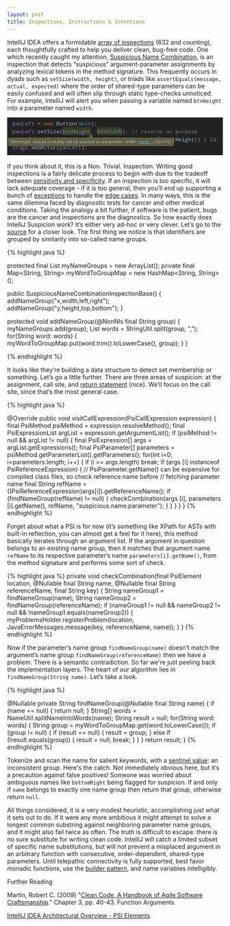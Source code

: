 ```yaml
---
layout: post
title: Inspections, Instructions & Intentions 
---
```


IntelliJ IDEA offers a formidable [array of inspections](http://www.jetbrains.com/idea/documentation/inspections.jsp) (632 and counting), each thoughtfully crafted to help you deliver clean, bug-free code. One which recently caught my attention, [Suspicious Name Combination](http://www.jetbrains.com/idea/documentation/inspections/SuspiciousNameCombination.html), is an inspection that detects “suspicious” argument-parameter assignments by analyzing lexical tokens in the method signature. This frequently occurs in dyads such as ```setSize(width, height)```, or triads like ```assertEquals(message, actual, expected)``` where the order of shared-type parameters can be easily confused and will often slip through static type-checks unnoticed. For example, IntelliJ will alert you when passing a variable named ```btnHeight``` into a parameter named ```width```.

![Wow. How smart. Such insight.](/images/suspiciousNameCombination.jpg)

If you think about it, this is a Non. Trivial. Inspection. Writing good inspections is a fairly delicate process to begin with due to the tradeoff between [sensitivity and specificity](http://en.wikipedia.org/wiki/Sensitivity_and_specificity). If an inspection is too specific, it will lack adequate coverage - if it is too general, then you’ll end up supporting a bunch of [exceptions](http://youtrack.jetbrains.com/issue/IDEA-117814) to handle the [edge cases](http://youtrack.jetbrains.com/issue/IDEA-72145). In many ways, this is the same dilemma faced by diagnostic tests for cancer and other medical conditions. Taking the analogy a bit further, if software is the patient, bugs are the cancer and inspections are the diagnostics. So how exactly does IntelliJ Suspicion work? It’s either very ad-hoc or very clever. Let’s go to the [source](http://git.jetbrains.org/?p=idea/community.git;a=blob_plain;f=java/java-analysis-impl/src/com/intellij/codeInspection/suspiciousNameCombination/SuspiciousNameCombinationInspectionBase.java;h=e12f10cdbc53198f6e6c44da096aae78dcbe89c8;hb=15777aa6ca7cbe239dec62d255b9735a44ef25a3) for a closer look. The first thing we notice is that identifiers are grouped by similarity into so-called name groups.

{% highlight java %}

 protected final List<String> myNameGroups = new ArrayList<String>();
 private final Map<String, String> myWordToGroupMap = new HashMap<String, String>();

 public SuspiciousNameCombinationInspectionBase() {
    addNameGroup("x,width,left,right");
    addNameGroup("y,height,top,bottom");
  }

 protected void addNameGroup(@NonNls final String group) {
    myNameGroups.add(group);
    List<String> words = StringUtil.split(group, ",");
    for(String word: words) {
      myWordToGroupMap.put(word.trim().toLowerCase(), group);
    }
  }

{% endhighlight %}

It looks like they’re building a data structure to detect set membership or something. Let’s go a little further. There are three areas of suspicion: at the assignment, call site, and [return statement](http://devnet.jetbrains.com/message/5228648#5228648) (nice). We’ll focus on the call site, since that’s the most general case.

{% highlight java %}

@Override public void visitCallExpression(PsiCallExpression expression) {
      final PsiMethod psiMethod = expression.resolveMethod();
      final PsiExpressionList argList = expression.getArgumentList();
      if (psiMethod != null && argList != null) {
        final PsiExpression[] args = argList.getExpressions();
        final PsiParameter[] parameters = psiMethod.getParameterList().getParameters();
        for(int i=0; i<parameters.length; i++) {
          if (i >= args.length) break;
          if (args [i] instanceof PsiReferenceExpression) {
            // PsiParameter.getName() can be expensive for compiled class files, so check reference name before
            // fetching parameter name
            final String refName = ((PsiReferenceExpression)args[i]).getReferenceName();
            if (findNameGroup(refName) != null) {
              checkCombination(args [i], parameters [i].getName(), refName, "suspicious.name.parameter");
            }
          }
        }
      }
    }
{% endhighlight %}

Forget about what a PSI is for now (it’s something like XPath for ASTs with built-in reflection, you can almost get a feel for it here), this method basically iterates through an argument list. If the argument in question belongs to an existing name group, then it matches that argument name ```refName``` to its respective parameter’s name ```parameters[i].getName()```, from the method signature and performs some sort of check.

{% highlight java %}
private void checkCombination(final PsiElement location,
                                  @Nullable final String name,
                                  @Nullable final String referenceName,
                                  final String key) {
      String nameGroup1 = findNameGroup(name);
      String nameGroup2 = findNameGroup(referenceName);
      if (nameGroup1 != null && nameGroup2 != null && !nameGroup1.equals(nameGroup2)) {
        myProblemsHolder.registerProblem(location, JavaErrorMessages.message(key, referenceName, name));
      }
    }
{% endhighlight %}

Now if the parameter’s name group ```findNameGroup(name)``` doesn’t match the argument’s name group ```findNameGroup(referenceName)``` then we have a problem. There is a semantic contradiction. So far we're just peeling back the implementation layers. The heart of our algorithm lies in ```findNameGroup(String name)```. Let’s take a look.

{% highlight java %}

@Nullable private String findNameGroup(@Nullable final String name) {
      if (name == null) {
        return null;
      }
      String[] words = NameUtil.splitNameIntoWords(name);
      String result = null;
      for(String word: words) {
        String group = myWordToGroupMap.get(word.toLowerCase());
        if (group != null) {
          if (result == null) {
            result = group;
          }
          else if (!result.equals(group)) {
            result = null;
            break;
          }
        }
      }
      return result;
    }
{% endhighlight %}

Tokenize and scan the name for salient keywords, with a [sentinel value](http://en.wikipedia.org/wiki/Sentinel_value): an inconsistent group. Here's the catch. Not immediately obvious here, but it’s a precaution against false positives! Someone was worried about ambiguous names like ```bottomRight``` being flagged for suspicion. If and only if ```name``` belongs to exactly one name group then return that group, otherwise return ```null```.

All things considered, it is a very modest heuristic, accomplishing just what it sets out to do. If it were any more ambitious it might attempt to solve a longest common substring against neighboring parameter name groups, and it might also fail twice as often. The truth is difficult to escape: there is no sure substitute for writing clean code. IntelliJ will catch a limited subset of specific name substitutions, but will not prevent a misplaced argument in an arbitrary function with consecutive, order-dependent, shared-type parameters. Until telepathic connectivity is fully supported, best favor monadic functions, use the [builder pattern](http://en.wikipedia.org/wiki/Builder_pattern), and name variables intelligibly.

Further Reading

Martin, Robert C. (2009) "[Clean Code, A Handbook of Agile Software Craftsmanship](http://www.amazon.com/Clean-Code-Handbook-Software-Craftsmanship/dp/0132350882)." Chapter 3, pp. 40-43. Function Arguments.

[IntelliJ IDEA Architectural Overview - PSI Elements](http://confluence.jetbrains.com/display/IDEADEV/IntelliJ+IDEA+Architectural+Overview#IntelliJIDEAArchitecturalOverview-PsiElements)
